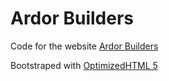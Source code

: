 <h1>Ardor Builders</h1>
<p>
	Code for the website <a href="https://ardor.builders">Ardor Builders</a>
</p>

<p>
	Bootstraped with <a href="https://github.com/agragregra/OptimizedHTML-5">OptimizedHTML 5</a> 
</p>